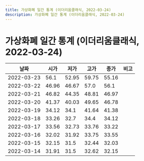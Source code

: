 ```yaml
---
title: 가상화폐 일간 통계 (이더리움클래식, 2022-03-24)
description: 가상화폐 일간 통계 (이더리움클래식, 2022-03-24)
---
```



가상화폐 일간 통계 (이더리움클래식, 2022-03-24)
===

|날짜|시가|저가|고가|종가|비고|
|--|--|--|--|--|--|
|2022-03-23|56.1|52.95|59.75|55.16|    |
|2022-03-22|46.96|46.67|57.0|56.1|    |
|2022-03-21|46.82|44.35|48.81|46.97|    |
|2022-03-20|41.37|40.03|49.65|46.78|    |
|2022-03-19|34.12|34.1|41.64|41.38|    |
|2022-03-18|33.26|32.7|34.4|34.12|    |
|2022-03-17|33.56|32.73|33.76|33.22|    |
|2022-03-16|32.02|31.92|33.75|33.55|    |
|2022-03-15|32.15|31.5|32.44|32.03|    |
|2022-03-14|31.91|31.5|32.62|32.15|    |
